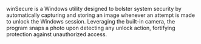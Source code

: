 winSecure is a Windows utility designed to bolster system security by automatically capturing and storing an image whenever an attempt is made to unlock the Windows session. Leveraging the built-in camera, the program snaps a photo upon detecting any unlock action, fortifying protection against unauthorized access.
